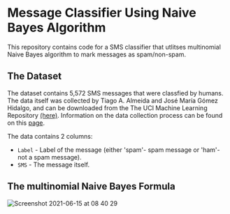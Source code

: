 # Message Classifier Using Naive Bayes Algorithm
This repository contains code for a SMS classifier that utlitses multinomial Naive Bayes algorithm to mark messages as spam/non-spam. 

## The Dataset
The dataset contains 5,572 SMS messages that were classfied by humans.
The data itself was collected by Tiago A. Almeida and José María Gómez Hidalgo, 
and can be downloaded from the The UCI Machine Learning Repository [(here)](https://dq-content.s3.amazonaws.com/433/SMSSpamCollection).
Information on the data collection process can be found on this [page](https://www.dt.fee.unicamp.br/~tiago/smsspamcollection/#composition).

The data contains 2 columns:
* `Label` - Label of the message (either 'spam'- spam message or 'ham'- not a spam message).
* `SMS` - The message itself.


## The multinomial Naive Bayes Formula

![Screenshot 2021-06-15 at 08 40 29](https://user-images.githubusercontent.com/85829899/122005009-6871df80-cdb5-11eb-808c-106c162de9b7.png)
